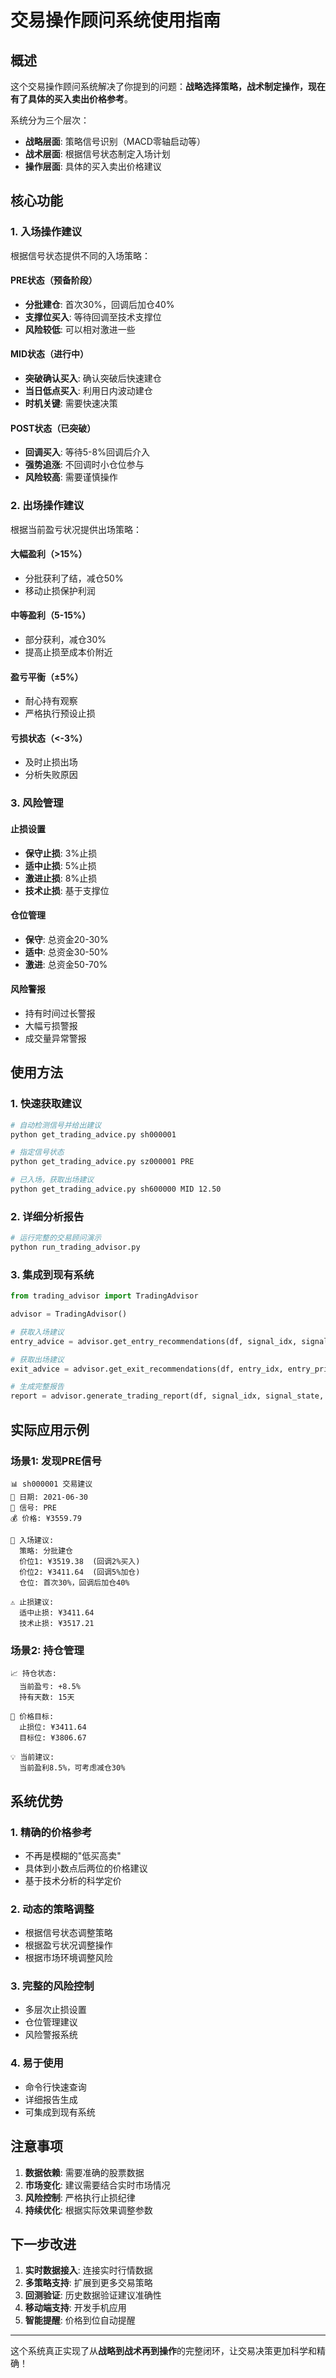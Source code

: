 # 交易操作顾问系统使用指南

## 概述

这个交易操作顾问系统解决了你提到的问题：**战略选择策略，战术制定操作，现在有了具体的买入卖出价格参考**。

系统分为三个层次：
- **战略层面**: 策略信号识别（MACD零轴启动等）
- **战术层面**: 根据信号状态制定入场计划
- **操作层面**: 具体的买入卖出价格建议

## 核心功能

### 1. 入场操作建议

根据信号状态提供不同的入场策略：

#### PRE状态（预备阶段）
- **分批建仓**: 首次30%，回调后加仓40%
- **支撑位买入**: 等待回调至技术支撑位
- **风险较低**: 可以相对激进一些

#### MID状态（进行中）
- **突破确认买入**: 确认突破后快速建仓
- **当日低点买入**: 利用日内波动建仓
- **时机关键**: 需要快速决策

#### POST状态（已突破）
- **回调买入**: 等待5-8%回调后介入
- **强势追涨**: 不回调时小仓位参与
- **风险较高**: 需要谨慎操作

### 2. 出场操作建议

根据当前盈亏状况提供出场策略：

#### 大幅盈利（>15%）
- 分批获利了结，减仓50%
- 移动止损保护利润

#### 中等盈利（5-15%）
- 部分获利，减仓30%
- 提高止损至成本价附近

#### 盈亏平衡（±5%）
- 耐心持有观察
- 严格执行预设止损

#### 亏损状态（<-3%）
- 及时止损出场
- 分析失败原因

### 3. 风险管理

#### 止损设置
- **保守止损**: 3%止损
- **适中止损**: 5%止损  
- **激进止损**: 8%止损
- **技术止损**: 基于支撑位

#### 仓位管理
- **保守**: 总资金20-30%
- **适中**: 总资金30-50%
- **激进**: 总资金50-70%

#### 风险警报
- 持有时间过长警报
- 大幅亏损警报
- 成交量异常警报

## 使用方法

### 1. 快速获取建议

```bash
# 自动检测信号并给出建议
python get_trading_advice.py sh000001

# 指定信号状态
python get_trading_advice.py sz000001 PRE

# 已入场，获取出场建议
python get_trading_advice.py sh600000 MID 12.50
```

### 2. 详细分析报告

```bash
# 运行完整的交易顾问演示
python run_trading_advisor.py
```

### 3. 集成到现有系统

```python
from trading_advisor import TradingAdvisor

advisor = TradingAdvisor()

# 获取入场建议
entry_advice = advisor.get_entry_recommendations(df, signal_idx, signal_state)

# 获取出场建议
exit_advice = advisor.get_exit_recommendations(df, entry_idx, entry_price)

# 生成完整报告
report = advisor.generate_trading_report(df, signal_idx, signal_state, entry_price)
```

## 实际应用示例

### 场景1: 发现PRE信号
```
📊 sh000001 交易建议
📅 日期: 2021-06-30
🎯 信号: PRE
💰 价格: ¥3559.79

🚀 入场建议:
  策略: 分批建仓
  价位1: ¥3519.38  (回调2%买入)
  价位2: ¥3411.64  (回调5%加仓)
  仓位: 首次30%，回调后加仓40%

⚠️ 止损建议:
  适中止损: ¥3411.64
  技术止损: ¥3517.21
```

### 场景2: 持仓管理
```
📈 持仓状态:
  当前盈亏: +8.5%
  持有天数: 15天

🎯 价格目标:
  止损位: ¥3411.64
  目标位: ¥3806.67

💡 当前建议:
  当前盈利8.5%，可考虑减仓30%
```

## 系统优势

### 1. 精确的价格参考
- 不再是模糊的"低买高卖"
- 具体到小数点后两位的价格建议
- 基于技术分析的科学定价

### 2. 动态的策略调整
- 根据信号状态调整策略
- 根据盈亏状况调整操作
- 根据市场环境调整风险

### 3. 完整的风险控制
- 多层次止损设置
- 仓位管理建议
- 风险警报系统

### 4. 易于使用
- 命令行快速查询
- 详细报告生成
- 可集成到现有系统

## 注意事项

1. **数据依赖**: 需要准确的股票数据
2. **市场变化**: 建议需要结合实时市场情况
3. **风险控制**: 严格执行止损纪律
4. **持续优化**: 根据实际效果调整参数

## 下一步改进

1. **实时数据接入**: 连接实时行情数据
2. **多策略支持**: 扩展到更多交易策略
3. **回测验证**: 历史数据验证建议准确性
4. **移动端支持**: 开发手机应用
5. **智能提醒**: 价格到位自动提醒

---

这个系统真正实现了从**战略到战术再到操作**的完整闭环，让交易决策更加科学和精确！